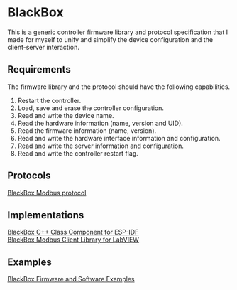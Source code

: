 # BlackBox

This is a generic controller firmware library and protocol specification that I made for myself to unify and simplify the device configuration and the client-server interaction.

## Requirements

The firmware library and the protocol should have the following capabilities.

1. Restart the controller.
2. Load, save and erase the controller configuration.
3. Read and write the device name.
4. Read the hardware information (name, version and UID).
5. Read the firmware information (name, version).
6. Read and write the hardware interface information and configuration.
7. Read and write the server information and configuration.
8. Read and write the controller restart flag.

## Protocols

[BlackBox Modbus protocol](modbus.md)

## Implementations

[BlackBox C++ Class Component for ESP-IDF](https://github.com/plasmapper/blackbox-esp-cpp)  
[BlackBox Modbus Client Library for LabVIEW](https://github.com/plasmapper/blackbox-modbus-client-labview)  

## Examples

[BlackBox Firmware and Software Examples](examples)
